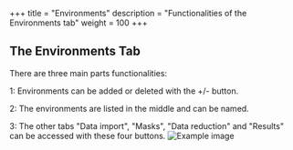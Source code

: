 +++
title = "Environments"
description = "Functionalities of the Environments tab"
weight = 100
+++

## The Environments Tab
There are three main parts functionalities:

1: Environments can be added or deleted with the +/- button.

2: The environments are listed in the middle and can be named.

3: The other tabs "Data import", "Masks", "Data reduction" and "Results" can be accessed with these four buttons. 
 ![Example image](/img/gui/environments.png#center)